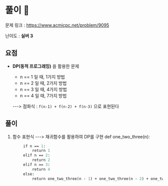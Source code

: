 # 풀이 :notebook:

문제 링크 : https://www.acmicpc.net/problem/9095

난이도 : __실버 3__

## 요점

- __DP(동적 프로그래밍)__ 을 활용한 문제
    - n == 1 일 때, 1가지 방법
    - n == 2 일 때, 2가지 방법
    - n == 3 일 때, 4가지 방법
    - n == 4 일 때, 7가지 방법

  ---> 점화식 : `f(n-1) + f(n-2) + f(n-3)` 으로 표현된다

## 풀이

1. 함수 표현식 ---> 재귀함수를 활용하여 DP를 구현
   def one_two_three(n):
``` def one_two_three(n):
        if n == 1:
            return 1
        elif n == 2:
            return 2
        elif n == 3:
            return 4
        else:
            return one_two_three(n - 1) + one_two_three(n - 2) + one_two_three(n - 3)
   ```

